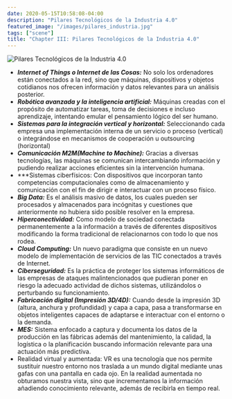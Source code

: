 ```yaml
---
date: 2020-05-15T10:58:08-04:00
description: "Pilares Tecnológicos de la Industria 4.0"
featured_image: "/images/pilares_industria.jpg"
tags: ["scene"]
title: "Chapter III: Pilares Tecnológicos de la Industria 4.0"
---
```

![Pilares Tecnológicos de la Industria 4.0](../../images/pilares_industria.jpg)
- ***Internet of Things o Internet de las Cosas:*** No solo los ordenadores están conectados a la red, sino que máquinas, dispositivos y objetos cotidianos nos ofrecen información y datos relevantes para un análisis posterior.
- ***Robótica avanzada y la inteligencia artificial:*** Máquinas creadas con el propósito de automatizar tareas, toma de decisiones e incluso aprendizaje, intentando emular el pensamiento lógico del ser humano.
- ***Sistemas para la integración vertical y horizontal:*** Seleccionando cada empresa una implementación interna de un servicio o proceso (vertical) o integrándose en mecanismos de cooperación u outsourcing (horizontal)
- ***Comunicación  M2M(Machine to Machine):***  Gracias a diversas tecnologías, las máquinas se comunican intercambiando información y pudiendo realizar acciones eficientes sin la intervención humana.
- ***Sistemas ciberfísicos: Con dispositivos que incorporan tanto competencias computacionales como de almacenamiento y comunicación con el fin de dirigir e interactuar con un proceso físico.
- ***Big Data:*** Es el análisis masivo de datos, los cuales pueden ser procesados y almacenados para incógnitas y cuestiones que anteriormente no hubiera sido posible resolver en la empresa.
- ***Hiperconectividad:*** Como modelo de sociedad conectada permanentemente a la información a través de diferentes dispositivos modificando la forma tradicional de relacionarnos con todo lo que nos rodea.
- ***Cloud Computing:*** Un nuevo paradigma que consiste en un nuevo modelo de implementación de servicios de las TIC conectados a través de Internet.
- ***Ciberseguridad:*** Es la práctica de proteger los sistemas informáticos de las empresas de ataques malintencionados que pudieran poner en riesgo la adecuado actividad de dichos sistemas, utilizándolos o perturbando su funcionamiento.
- ***Fabricación digital (Impresión 3D/4D):*** Cuando desde la impresión 3D (altura, anchura y profundidad) y capa a capa, pasa a transformarse en objetos inteligentes capaces de adaptarse e interactuar con el entorno o la demanda.
- ***MES:*** Sistema enfocado a captura y documenta los datos de la producción en las fábricas además del mantenimiento, la calidad, la logística o la planificación buscando información relevante para una actuación más predictiva.
- Realidad virtual y aumentada: VR es una tecnología que nos permite sustituir nuestro entorno nos traslada a un mundo digital mediante unas gafas con una pantalla en cada ojo. En la realidad aumentada no obturamos nuestra vista, sino que incrementamos la información añadiendo conocimiento relevante, además de recibirla en tiempo real.
